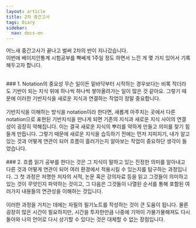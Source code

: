 ```yaml
---
layout: article
title: 2차 중간고사
tags: Diary
sidebar:
  nav: docs-en
---
```


어느새 중간고사가 끝나고 벌써 2차의 반이 지나갔습니다. <br>
이번에 베이지안통계 시험공부를 빡쎄게 1주일 정도 하면서 느낀 게 몇 가지 있어서 기록해두고자 합니다. <br>

<br>
### 1. Notation의 중요성
무슨 일이든 밑바닥부터 시작하는 경우보다는 비록 작더라도 기반이 되는 지식 위에 하나씩 하나씩 쌓아올려가는 일이 많은 것 같아요. 그렇기 때문에 이러한 기반지식을 새로운 지식과 연결하는 작업이 정말 중요합니다. <br>

<br>
기반지식을 이해하는 방식을 notation이라 한다면, 새롭게 마주치는 곳에서 다른 notation으로 표현된 기반지식을 만나게 되면 기존의 지식과 새로운 지식 사이의 연결성이 굉장히 약해집니다. 이는 결국 새로운 지식의 뿌리를 약하게 만들고 의미를 찾기 힘들게 만듭니다. 그렇기 때문에 새로운 지식을 습득하기 전에는 먼저 지피지기, 내가 알고 있는 것과 어떻게 연관이 되어 흐름이 흘러가는지 알아보는 작업이 중요하단 생각이 들었습니다. <br>


<br>
### 2. 흐름 읽기
공부를 한다는 것은 그 지식이 말하고 있는 진정한 의미를 알아내고 다른 것과 어떻게 연관이 되어 여러 환경에서 적용시킬 수 있는지를 탐구하는 과정입니다. 그 첫 과정은 저명한 저자의 서적, 논문 혹은 강의자료 등을 읽고 그것들이 의미하고 있는 것이 무엇인지 파악하는 것이고, 그 다음은 그것들이 나열된 순서를 통해 포함된 여러가지 내용들의 연관성을 이해하는 것입니다. <br>

<br>
이러한 과정을 거치는 데에는 자필의 필기노트를 작성하는 것이 큰 도움이 됩니다. 물론 굉장히 많은 시간이 필요하지만, 시간을 투자한만큼 나중에 기억이 가물가물해져도 다시 돌아와 나의 언어로 다시 상기할 수 있다는 것은 대체할 수 없는 장점입니다.
